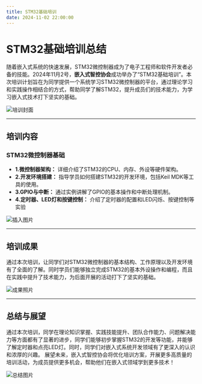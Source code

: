 ```yaml
---
title: STM32基础培训
date: 2024-11-02 22:00:00
---
```

# STM32基础培训总结

 随着嵌入式系统的快速发展，STM32微控制器成为了电子工程师和软件开发者必备的技能。2024年11月2号，**嵌入式智控协会**成功举办了“STM32基础培训”。本次培训计划旨在为同学提供一个系统学习STM32微控制器的平台，通过理论学习和实践操作相结合的方式，帮助同学了解STM32，提升成员们的技术能力，为学习嵌入式技术打下坚实的基础。

![培训封面](https://pic.imgdb.cn/item/6753e83ad0e0a243d4df3e4c.jpg)

---
 ## 培训内容
### STM32微控制器基础
- **1.微控制器架构：** 详细介绍了STM32的CPU、内存、外设等硬件架构。
- **2.开发环境搭建：** 指导学员如何搭建STM32的开发环境，包括Keil MDK等工具的使用。
- **3.GPIO与中断：** 通过实例讲解了GPIO的基本操作和中断处理机制。
- **4.定时器、LED灯和按键控制：** 介绍了定时器的配置和LED闪烁、按键控制等实验

![插入图片](https://pic.imgdb.cn/item/6753dd48d0e0a243d4df3b3c.jpg)

---

## 培训成果
通过本次培训，让同学们对STM32微控制器的基本结构、工作原理以及开发环境有了全面的了解。同时学员们能够独立完成STM32的基本外设操作和编程，而且在实践中提升了技术能力，为后面开展的活动打下了坚实的基础。

![成果照片](https://pic.imgdb.cn/item/6753f1efd0e0a243d4df402d.jpg)

---

## 总结与展望
通过本次培训，同学在理论知识掌握、实践技能提升、团队合作能力、问题解决能力等方面都有了显著的进步，同学们能够初步掌握STM32的开发等功能，并能够了解定时器和点亮LED灯。同时，同学们对嵌入式系统开发领域有了更深入的认识和浓厚的兴趣。
展望未来，嵌入式智控协会将优化培训方案，开展更多高质量的培训活动，为成员提供更多机会，帮助他们在嵌入式领域学到更多技术！

![总结图片](https://pic.imgdb.cn/item/67543de3d0e0a243d4dfc580.jpg)